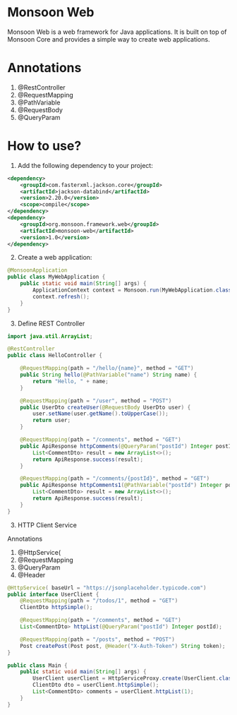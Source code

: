 # Monsoon Web

Monsoon Web is a web framework for Java applications. It is built on top of Monsoon Core and provides a simple way to create web applications.

# Annotations
1. @RestController
2. @RequestMapping
3. @PathVariable
4. @RequestBody
5. @QueryParam

# How to use?

1. Add the following dependency to your project:
```xml
<dependency>
    <groupId>com.fasterxml.jackson.core</groupId>
    <artifactId>jackson-databind</artifactId>
    <version>2.20.0</version>
    <scope>compile</scope>
</dependency>
<dependency>
    <groupId>org.monsoon.framework.web</groupId>
    <artifactId>monsoon-web</artifactId>
    <version>1.0</version>
</dependency>
```

2. Create a web application:
```java
@MonsoonApplication
public class MyWebApplication {
    public static void main(String[] args) {
        ApplicationContext context = Monsoon.run(MyWebApplication.class);
        context.refresh();
    }
}
```
3. Define REST Controller

```java
import java.util.ArrayList;

@RestController
public class HelloController {

    @RequestMapping(path = "/hello/{name}", method = "GET")
    public String hello(@PathVariable("name") String name) {
        return "Hello, " + name;
    }

    @RequestMapping(path = "/user", method = "POST")
    public UserDto createUser(@RequestBody UserDto user) {
        user.setName(user.getName().toUpperCase());
        return user;
    }

    @RequestMapping(path = "/comments", method = "GET")
    public ApiResponse httpComments(@QueryParam("postId") Integer postId) {
        List<CommentDto> result = new ArrayList<>();
        return ApiResponse.success(result);
    }

    @RequestMapping(path = "/comments/{postId}", method = "GET")
    public ApiResponse httpComments1(@PathVariable("postId") Integer postId) {
        List<CommentDto> result = new ArrayList<>();
        return ApiResponse.success(result);
    }
}
```

3. HTTP Client Service

Annotations
1. @HttpService(
2. @RequestMapping
3. @QueryParam
4. @Header

```java
@HttpService( baseUrl = "https://jsonplaceholder.typicode.com")
public interface UserClient {
    @RequestMapping(path = "/todos/1", method = "GET")
    ClientDto httpSimple();

    @RequestMapping(path = "/comments", method = "GET")
    List<CommentDto> httpList(@QueryParam("postId") Integer postId);

    @RequestMapping(path = "/posts", method = "POST")
    Post createPost(Post post, @Header("X-Auth-Token") String token);
}

public class Main {
    public static void main(String[] args) {
        UserClient userClient = HttpServiceProxy.create(UserClient.class);
        ClientDto dto = userClient.httpSimple();
        List<CommentDto> comments = userClient.httpList(1);
    }
}
```